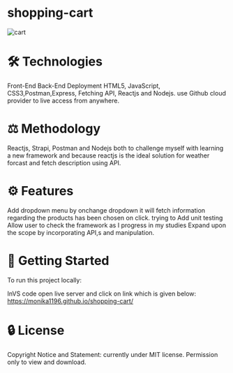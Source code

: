 # shopping-cart

![cart](https://user-images.githubusercontent.com/76454035/122631063-deac6580-d085-11eb-920a-5dd7661926ef.jpg)


# 🛠 Technologies
Front-End Back-End Deployment HTML5, JavaScript, CSS3,Postman,Express, Fetching API, Reactjs and Nodejs. use Github cloud provider to live access from anywhere.

# ⚖️ Methodology
Reactjs, Strapi, Postman and Nodejs both to challenge myself with learning a new framework and because reactjs is the ideal solution for weather forcast and fetch description using API.

# ⚙️ Features
Add dropdown menu by onchange dropdown it will fetch information regarding the products has been chosen on click. 
trying to Add unit testing Allow user to check the framework as I progress in my studies Expand upon the scope by incorporating API,s and manipulation.

# 🚀 Getting Started
To run this project locally:

InVS code open live server and click on link which is given below:
https://monika1196.github.io/shopping-cart/

# 🔒 License
Copyright Notice and Statement: currently under MIT license. Permission only to view and download.

